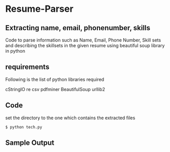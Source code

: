 # Resume-Parser

## Extracting name, email, phonenumber, skills

Code to parse information such as Name, Email, Phone Number, Skill sets and describing the skillsets in the given resume using beautiful soup library in python

## requirements
Following is the list of python libraries required

cStringIO
re
csv
pdfminer
BeautifulSoup
urllib2

## Code

set the directory to the one which contains the extracted files

    $ python tech.py

## Sample Output


